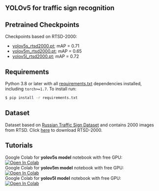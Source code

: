 ## YOLOv5 for traffic sign recognition

## Pretrained Checkpoints
Checkpoints based on RTSD-2000:  
- [yolov5s_rtsd2000.pt](https://drive.google.com/file/d/1u0_kmVlPW8t_ObRn2wBq7dZvVZu6ugHt/view?usp=sharing); mAP = 0.71
- [yolov5m_rtsd2000.pt](https://drive.google.com/file/d/1OQEvDg_FyXME0H9aDS6Q62Bu4JHyUX4V/view?usp=sharing); mAP = 0.65
- [yolov5l_rtsd2000.pt](https://drive.google.com/file/d/1bEG_RUWb26WHmvukpXJpqPTekExe0r7W/view?usp=sharing); mAP = 0.72


## Requirements
Python 3.8 or later with all [requirements.txt](https://github.com/anastasiyaperk/yolov5_traffic_sign_recognition/blob/master/requirements.txt) dependencies installed, including `torch>=1.7`. To install run:
<!-- $ sudo apt update && apt install -y libgl1-mesa-glx libsm6 libxext6 libxrender-dev -->
```bash
$ pip install -r requirements.txt
```

## Dataset

Dataset based on [Russian Traffic Sign Dataset](https://graphics.cs.msu.ru/ru/node/1266) and
contains 2000 images from RTSD.
Click [here](https://drive.google.com/drive/folders/1HB5liX3oxdvNZKKBW7vA2FU-FwmDHRd4?usp=sharing) to download RTSD-2000.

## Tutorials

Google Colab for **yolov5s model** notebook with free GPU:  
<a href="https://colab.research.google.com/github/anastasiyaperk/yolov5_traffic_sign_recognition/blob/master/tutorials/Train_300_yolov5s.ipynb"><img src="https://colab.research.google.com/assets/colab-badge.svg" alt="Open In Colab"></a>  
Google Colab for **yolov5m model** notebook with free GPU:  
<a href="https://colab.research.google.com/github/anastasiyaperk/yolov5_traffic_sign_recognition/blob/master/tutorials/Train_300_yolov5m.ipynb"><img src="https://colab.research.google.com/assets/colab-badge.svg" alt="Open In Colab"></a>  
Google Colab for **yolov5l model** notebook with free GPU:  
<a href="https://colab.research.google.com/github/anastasiyaperk/yolov5_traffic_sign_recognition/blob/master/tutorials/Train_300_yolov5l.ipynb"><img src="https://colab.research.google.com/assets/colab-badge.svg" alt="Open In Colab"></a>  











